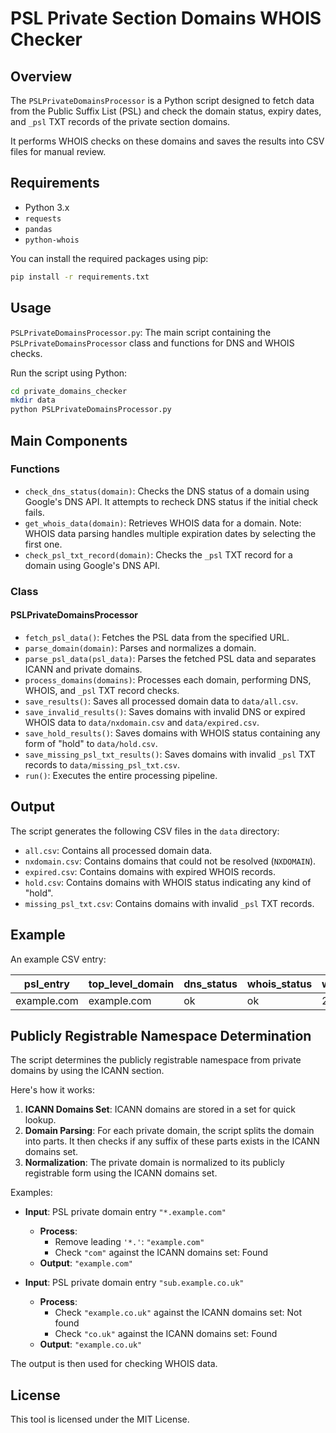 # PSL Private Section Domains WHOIS Checker

## Overview

The `PSLPrivateDomainsProcessor` is a Python script designed to fetch data from the Public Suffix List (PSL) and check the domain status, expiry dates, and `_psl` TXT records of the private section domains. 

It performs WHOIS checks on these domains and saves the results into CSV files for manual review.

## Requirements

- Python 3.x
- `requests`
- `pandas`
- `python-whois`

You can install the required packages using pip:

```sh
pip install -r requirements.txt
```

## Usage

`PSLPrivateDomainsProcessor.py`: The main script containing the `PSLPrivateDomainsProcessor` class and functions for DNS and WHOIS checks.

Run the script using Python:

```sh
cd private_domains_checker
mkdir data
python PSLPrivateDomainsProcessor.py
```

## Main Components

### Functions

- `check_dns_status(domain)`: Checks the DNS status of a domain using Google's DNS API. It attempts to recheck DNS status if the initial check fails.
- `get_whois_data(domain)`: Retrieves WHOIS data for a domain. Note: WHOIS data parsing handles multiple expiration dates by selecting the first one.
- `check_psl_txt_record(domain)`: Checks the `_psl` TXT record for a domain using Google's DNS API.

### Class

#### PSLPrivateDomainsProcessor

- `fetch_psl_data()`: Fetches the PSL data from the specified URL.
- `parse_domain(domain)`: Parses and normalizes a domain.
- `parse_psl_data(psl_data)`: Parses the fetched PSL data and separates ICANN and private domains.
- `process_domains(domains)`: Processes each domain, performing DNS, WHOIS, and `_psl` TXT record checks.
- `save_results()`: Saves all processed domain data to `data/all.csv`.
- `save_invalid_results()`: Saves domains with invalid DNS or expired WHOIS data to `data/nxdomain.csv` and `data/expired.csv`.
- `save_hold_results()`: Saves domains with WHOIS status containing any form of "hold" to `data/hold.csv`.
- `save_missing_psl_txt_results()`: Saves domains with invalid `_psl` TXT records to `data/missing_psl_txt.csv`.
- `run()`: Executes the entire processing pipeline.

## Output

The script generates the following CSV files in the `data` directory:

- `all.csv`: Contains all processed domain data.
- `nxdomain.csv`: Contains domains that could not be resolved (`NXDOMAIN`).
- `expired.csv`: Contains domains with expired WHOIS records.
- `hold.csv`: Contains domains with WHOIS status indicating any kind of "hold".
- `missing_psl_txt.csv`: Contains domains with invalid `_psl` TXT records.

## Example

An example CSV entry:

| psl_entry      | top_level_domain | dns_status | whois_status | whois_domain_expiry_date | whois_domain_status          | psl_txt_status |
| -------------- | ---------------- | ---------- | ------------ | ----------------------- | ---------------------------- | -------------- |
| example.com    | example.com      | ok         | ok           | 2024-12-31              | "clientTransferProhibited"   | "valid"        |

## Publicly Registrable Namespace Determination

The script determines the publicly registrable namespace from private domains by using the ICANN section. 

Here's how it works:

1. **ICANN Domains Set**: ICANN domains are stored in a set for quick lookup.
2. **Domain Parsing**: For each private domain, the script splits the domain into parts. It then checks if any suffix of these parts exists in the ICANN domains set.
3. **Normalization**: The private domain is normalized to its publicly registrable form using the ICANN domains set.

Examples:

- **Input**: PSL private domain entry `"*.example.com"`
  - **Process**: 
    - Remove leading `'*.'`: `"example.com"`
    - Check `"com"` against the ICANN domains set: Found
  - **Output**: `"example.com"`

- **Input**: PSL private domain entry `"sub.example.co.uk"`
  - **Process**:
    - Check `"example.co.uk"` against the ICANN domains set: Not found
    - Check `"co.uk"` against the ICANN domains set: Found
  - **Output**: `"example.co.uk"`

The output is then used for checking WHOIS data.

## License

This tool is licensed under the MIT License.